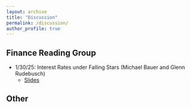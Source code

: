```yaml
---
layout: archive
title: "Discussion"
permalink: /discussion/
author_profile: true
---
```



## Finance Reading Group
+ 1/30/25: Interest Rates under Falling Stars (Michael Bauer and Glenn Rudebusch)
  + [Slides](../404.md)

## Other

